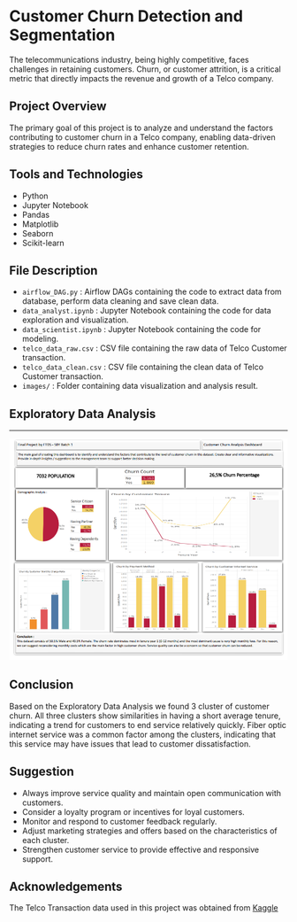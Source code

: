 <!-- [![Open in Visual Studio Code](https://classroom.github.com/assets/open-in-vscode-718a45dd9cf7e7f842a935f5ebbe5719a5e09af4491e668f4dbf3b35d5cca122.svg)](https://classroom.github.com/online_ide?assignment_repo_id=12809170&assignment_repo_type=AssignmentRepo) -->

# Customer Churn Detection and Segmentation
The telecommunications industry, being highly competitive, faces challenges in retaining customers. Churn, or customer attrition, is a critical metric that directly impacts the revenue and growth of a Telco company.

## Project Overview
The primary goal of this project is to analyze and understand the factors contributing to customer churn in a Telco company, enabling data-driven strategies to reduce churn rates and enhance customer retention.
## Tools and Technologies
- Python
- Jupyter Notebook
- Pandas
- Matplotlib
- Seaborn
- Scikit-learn

## File Description
- `airflow_DAG.py` : Airflow DAGs containing the code to extract data from database, perform data cleaning and save clean data.
- `data_analyst.ipynb` : Jupyter Notebook containing the code for data exploration and visualization.
- `data_scientist.ipynb` : Jupyter Notebook containing the code for modeling.
- `telco_data_raw.csv` : CSV file containing the raw data of Telco Customer transaction.
- `telco_data_clean.csv` : CSV file containing the clean data of Telco Customer transaction.
- `images/` : Folder containing data visualization and analysis result.

## Exploratory Data Analysis
---
![EDA Title 01](./images/graph.png)


## Conclusion
Based on the Exploratory Data Analysis we found 3 cluster of customer churn. All three clusters show similarities in having a short average tenure, indicating a trend for customers to end service relatively quickly. Fiber optic internet service was a common factor among the clusters, indicating that this service may have issues that lead to customer dissatisfaction.

## Suggestion
- Always improve service quality and maintain open communication with customers.
- Consider a loyalty program or incentives for loyal customers.
- Monitor and respond to customer feedback regularly.
- Adjust marketing strategies and offers based on the characteristics of each cluster.
- Strengthen customer service to provide effective and responsive support.

## Acknowledgements
The Telco Transaction data used in this project was obtained from [Kaggle](https://www.kaggle.com/datasets/blastchar/telco-customer-churn/)

